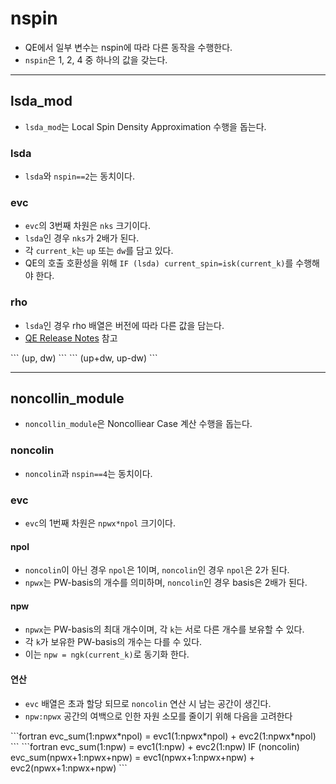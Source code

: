 # nspin
* QE에서 일부 변수는 nspin에 따라 다른 동작을 수행한다.
* `nspin`은 1, 2, 4 중 하나의 값을 갖는다.

---

## lsda_mod
* `lsda_mod`는 Local Spin Density Approximation 수행을 돕는다.
### lsda
* `lsda`와 `nspin==2`는 동치이다.
### evc
* `evc`의 3번째 차원은 `nks` 크기이다.
* `lsda`인 경우 `nks`가 2배가 된다.
* 각 `current_k`는 `up` 또는 `dw`를 담고 있다.
* QE의 호출 호환성을 위해 `IF (lsda) current_spin=isk(current_k)`를 수행해야 한다.
### rho
* `lsda`인 경우 rho 배열은 버전에 따라 다른 값을 담는다.  
* [QE Release Notes](https://github.com/QEF/q-e/blob/develop/Doc/release-notes) 참고

<Tabs>
    <TabItem value="6.4 이전" label="v6.4 이전">
    ```
    (up, dw)
    ```
    </TabItem>
    <TabItem value="6.4 이후" label="v6.4 이후">
    ```
    (up+dw, up-dw)
    ```
    </TabItem>
</Tabs>

---

## noncollin_module
* `noncollin_module`은 Noncolliear Case 계산 수행을 돕는다.
### noncolin
* `noncolin`과 `nspin==4`는 동치이다.
### evc
* `evc`의 1번째 차원은 `npwx*npol` 크기이다.
#### npol
* `noncolin`이 아닌 경우 `npol`은 1이며, `noncolin`인 경우 `npol`은 2가 된다.
* `npwx`는 PW-basis의 개수를 의미하며, `noncolin`인 경우 basis은 2배가 된다.
#### npw
* `npwx`는 PW-basis의 최대 개수이며, 각 `k`는 서로 다른 개수를 보유할 수 있다.
* 각 `k`가 보유한 PW-basis의 개수는 다를 수 있다.
* 이는 `npw = ngk(current_k)`로 동기화 한다.
#### 연산
* `evc` 배열은 초과 할당 되므로 `noncolin` 연산 시 남는 공간이 생긴다.
* `npw:npwx` 공간의 여백으로 인한 자원 소모를 줄이기 위해 다음을 고려한다
<Tabs>
    <TabItem value="Invalid" label="Invalid">
    ```fortran
    evc_sum(1:npwx*npol) = evc1(1:npwx*npol) + evc2(1:npwx*npol)
    ```
    </TabItem>
    <TabItem value="valid" label="Valid">
    ```fortran
    evc_sum(1:npw) = evc1(1:npw) + evc2(1:npw)
    IF (noncolin) evc_sum(npwx+1:npwx+npw) = evc1(npwx+1:npwx+npw) + evc2(npwx+1:npwx+npw)
    ```
    </TabItem>
</Tabs>
